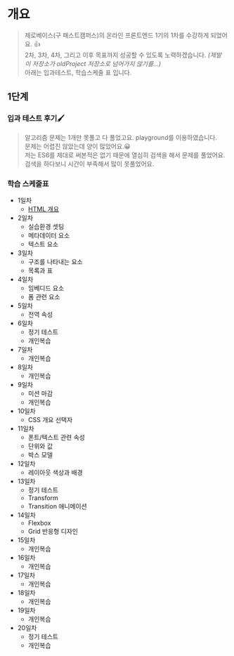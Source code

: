 # 개요
> 제로베이스(구 패스트캠퍼스)의 온라인 프론트엔드 1기의 1차를 수강하게 되었어요. 👍  
> 2차, 3차, 4차, 그리고 이후 목표까지 성공할 수 있도록 노력하겠습니다. *(제발 이 저장소가 oldProject 저장소로 넘어가지 않기를...)*  
> 아래는 입과테스트, 학습스케줄 표 입니다.
## 1단계
### 입과 테스트 후기🖌
> 알고리즘 문제는 1개만 못풀고 다 풀었고요. playground를 이용하였습니다.  
> 문제는 어렵진 않았는데 양이 많았어요.😀  
> 저는 ES6를 제대로 써본적은 없기 때문에 열심히 검색을 해서 문제를 풀었어요.  
> 검색을 하다보니 시간이 부족해서 많이 못풀었어요.    

### 학습 스케줄표
- 1일차
  - [HTML 개요](https://github.com/cri-kim/zero-base/blob/main/til/day01.md)
- 2일차
  - 실습환경 셋팅
  - 메타데이터 요소
  - 텍스트 요소
- 3일차
  - 구조를 나타내는 요소
  - 목록과 표
- 4일차
  - 임베디드 요소
  - 폼 관련 요소
- 5일차
  - 전역 속성
- 6일차
  - 정기 테스트
  - 개인복습
- 7일차
  - 개인복습
- 8일차
  - 개인복습
- 9일차
  - 미션 마감
  - 개인복습
- 10일차
  - CSS 개요 선택자
- 11일차
  - 폰트/텍스트 관련 속성
  - 단위와 값
  - 박스 모델
- 12일차
  - 레이아웃 색상과 배경
- 13일차
  - 정기 테스트
  - Transform
  - Transition 애니메이션
- 14일차
  - Flexbox
  - Grid 반응형 디자인
- 15일차
  - 개인복습
- 16일차
  - 개인복습
- 17일차
  - 개인복습
- 18일차
  - 개인복습
- 19일차
  - 개인복습
- 20일차
  - 정기 테스트
  - 개인복습
